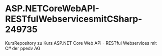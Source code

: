 # ASP.NETCoreWebAPI-RESTfulWebservicesmitCSharp-249735
KursRepository zu Kurs ASP.NET Core Web API - RESTful Webservices mit C# der ppedv AG
